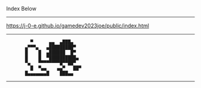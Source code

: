 Index Below
________________________________________________________
https://j-0-e.github.io/gamedev2023joe/public/index.html
________________________________________________________
             ▀      ▄▄  ▄███▄                                     
           ▄▀▀▀▄   ▄█████████▀                                    
           █    █  ▄██████  █▀                                    
           █    █  ▀██████████▄                                   
           ▀▄   ▀▀▀▀▀▀▀▀█▀▀██▀                                    
             █  ▀▄▄    ▄▄▀   ██▀                                  
           █▄▄▄▄▄▄▄█    ███▄▄                                     
________________________________________________________

